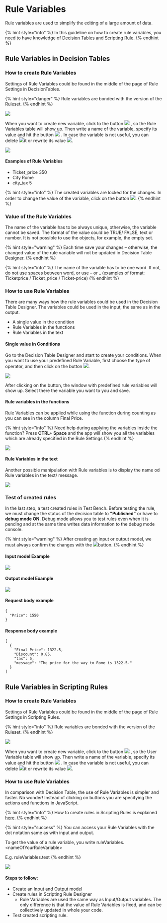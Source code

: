 # Rule Variables

Rule variables are used to simplify the editing of a large amount of data.

{% hint style="info" %}
In this guideline on how to create rule variables, you need to have knowledge of [Decision Tables](https://docs.decisionrules.io/doc/tutorials/create-simple-decison-table) and [Scripting Rule](../tutorials/code-editor.md).
{% endhint %}

## **Rule Variables in Decision Tables**

### **How to create Rule Variables**

Settings of Rule Variables could be found in the middle of the page of Rule Settings in DecisionTables.

{% hint style="danger" %}
Rule variables are bonded with the version of the Ruleset.
{% endhint %}

![](<../.gitbook/assets/image (160) (1) (1) (1).png>)

When you want to create new variable, click to the button ![](<../.gitbook/assets/image (177) (1).png>) , so the Rule Variables table will show up. Then write a name of the variable, specify its value and hit the button ![](<../.gitbook/assets/image (185) (1).png>) . In case the variable is not useful, you can delete ![](<../.gitbook/assets/image (158) (1).png>)it or rewrite its value ![](<../.gitbook/assets/image (155) (1).png>).

![](<../.gitbook/assets/image (191) (1) (1).png>)

#### Examples of Rule Variables

* Ticket\_price 350
* City Rome
* city\_tax 5

{% hint style="info" %}
The created variables are locked for the changes. In order to change the value of the variable, click on the button ![](<../.gitbook/assets/image (157) (1) (1) (2).png>).
{% endhint %}

### Value of the Rule Variables

The name of the variable has to be always unique, otherwise, the variable cannot be saved. The format of the value could be TRUE/ FALSE, text or number. It is not possible to use the objects, for example, the empty set.

{% hint style="warning" %}
Each time save your changes – otherwise, the changed value of the rule variable will not be updated in Decision Table Designer.
{% endhint %}

{% hint style="info" %}
The name of the variable has to be one word. If not, do not use spaces between word, or use – or \_ (examples of format: Ticketprice / Ticket\_price / Ticket-price)
{% endhint %}

### How to use Rule Variables

There are many ways how the rule variables could be used in the Decision Table Designer. The variables could be used in the input, the same as in the output.

* A single value in the condition
* Rule Variables in the functions
* Rule Variables in the text

#### Single value in Conditions

Go to the Decision Table Designer and start to create your conditions. When you want to use your predefined Rule Variable, first choose the type of operator, and then click on the button ![](<../.gitbook/assets/image (162) (1) (1).png>).

![](../.gitbook/assets/arff.png)

After clicking on the button, the window with predefined rule variables will show up. Select there the variable you want to you and save.

#### Rule variables in the functions

Rule Variables can be applied while using the function during counting as you can see in the column Final Price.

{% hint style="info" %}
Need help during applying the variables inside the function? Press **CTRL+ Space** and the app will show you all the variables which are already specified in the Rule Settings
{% endhint %}

![](<../.gitbook/assets/image (150).png>)

#### Rule Variables in the text

Another possible manipulation with Rule variables is to display the name od Rule variables in the text/ message.

![](<../.gitbook/assets/image (192) (1) (1).png>)

### Test of created rules

In the last step, a test created rules in Test Bench. Before testing the rule, we must change the status of the decision table to **"Published"** or have to **debug mode ON**. Debug mode allows you to test rules even when it is pending and at the same time writes data information to the debug mode console.

{% hint style="warning" %}
After creating an input or output model, we must always confirm the changes with the ![](../.gitbook/assets/save.PNG)button.
{% endhint %}

#### Input model Example

![](<../.gitbook/assets/image (184) (1) (1) (1).png>)

#### Output model Example

![](<../.gitbook/assets/image (189) (1) (1).png>)

#### Request body example

```
{
  "Price": 1550
}
```

#### Response body example

```
[
  {
    "Final Price": 1322.5,
    "Discount": 0.85,
    "tax": 5,
    "message": "The price for the way to Rome is 1322.5."
  }
]
```

## Rule Variables in Scripting Rules

### How to create Rule Variables

Settings of Rule Variables could be found in the middle of the page of Rule Settings in Scripting Rules.

{% hint style="info" %}
Rule variables are bonded with the version of the Ruleset.
{% endhint %}

![](<../.gitbook/assets/Snímek obrazovky 2021-12-12 171506.png>)

When you want to create new variable, click to the button ![](<../.gitbook/assets/image (177) (1).png>) , so the User Variable table will show up. Then write a name of the variable, specify its value and hit the button ![](<../.gitbook/assets/image (185) (1).png>) . In case the variable is not useful, you can delete ![](<../.gitbook/assets/image (158) (1).png>)it or rewrite its value ![](<../.gitbook/assets/image (155) (1).png>).

### How to use Rule Variables

In comparison with Decision Table, the use of Rule Variables is simpler and faster. No wonder! Instead of clicking on buttons you are specifying the actions and functions in JavaScript.

{% hint style="info" %}
How to create rules in Scripting Rules is explained [here](../tutorials/code-editor.md#6.-creating-rules).
{% endhint %}

{% hint style="success" %}
You can access your Rule Variables with the dot notation same as with input and output.

To get the value of a rule variable, you write ruleVariables.\<nameOfYourRuleVariable>

E.g. ruleVariables.test
{% endhint %}

![](../.gitbook/assets/rv.png)

#### Steps to follow:

* Create an Input and Output model
* Create rules in Scripting Rule Designer
  * Rule Variables are used the same way as Input/Output variables. The only difference is that the value of Rule Variables is fixed, and can be collectively updated in whole your code.
* Test created scripting rule.
